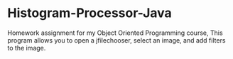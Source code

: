 # Histogram-Processor-Java

Homework assignment for my Object Oriented Programming course,
This program allows you to open a jfilechooser, select an image, and add filters to the image.
